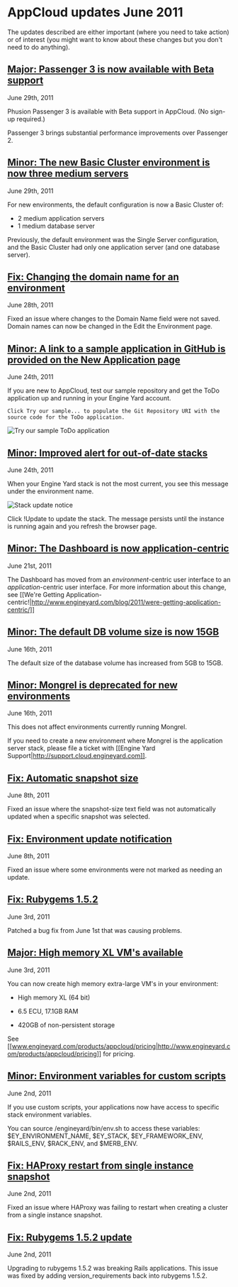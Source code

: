 # AppCloud updates June 2011

The updates described are either important (where you need to take action) or of interest (you might want to know about these changes but you don't need to do anything). 



<a href=#update16><h2 id="update16"> **Major:** Passenger 3 is now available with Beta support</h2></a>

June 29th, 2011

Phusion Passenger 3 is available with Beta support in AppCloud. (No sign-up required.)

Passenger 3 brings substantial performance improvements over Passenger 2.



<a href=#update15><h2 id="update15"> Minor: The new Basic Cluster environment is now three medium servers </h2></a>

June 29th, 2011

For new environments, the default configuration is now a Basic Cluster of:  

* 2 medium application servers  
* 1 medium database server  

Previously, the default environment was the Single Server configuration, and the Basic Cluster had only one application server (and one database server).



<a href=#update14><h2 id="update14"> Fix: Changing the domain name for an environment </h2></a>

June 28th, 2011

Fixed an issue where changes to the Domain Name field were not saved. Domain names can now be changed in the Edit the Environment page.



<a href=#update13><h2 id="update13"> Minor: A link to a sample application in GitHub is provided on the New Application page </h2></a>

June 24th, 2011

If you are new to AppCloud, test our sample repository and get the ToDo application up and running in your Engine Yard account. 

	Click Try our sample... to populate the Git Repository URI with the source code for the ToDo application.

![Try our sample ToDo application](images/github_sample_repo.png)



<a href=#update12><h2 id="update12"> Minor: Improved alert for out-of-date stacks </h2></a>

June 24th, 2011

When your Engine Yard stack is not the most current, you see this message under the environment name. 

![Stack update notice](images/stack_update_notice.png)

Click !Update to update the stack. The message persists until the instance is running again and you refresh the browser page. 




<a href=#update11><h2 id="update11"> Minor: The Dashboard is now application-centric </h2></a>

June 21st, 2011

The Dashboard has moved from an *environment*-centric user interface to an *application*-centric user interface. For more information about this change, see [[We're Getting Application-centric!|http://www.engineyard.com/blog/2011/were-getting-application-centric/]]



<a href=#update10><h2 id="update10"> Minor: The default DB volume size is now 15GB </h2></a>

June 16th, 2011

The default size of the database volume has increased from 5GB to 15GB.



<a href=#update9><h2 id="update9"> Minor: Mongrel is deprecated for new environments  </h2></a>

June 16th, 2011

This does not affect environments currently running Mongrel. 

If you need to create a new environment where Mongrel is the application server stack, please file a ticket with [[Engine Yard Support|http://support.cloud.engineyard.com]].



<a href=#update8><h2 id="update8"> Fix: Automatic snapshot size </h2></a>

June 8th, 2011

Fixed an issue where the snapshot-size text field was not automatically updated when a specific snapshot was selected.



<a href=#update7><h2 id="update7"> Fix: Environment update notification </h2></a>

June 8th, 2011

Fixed an issue where some environments were not marked as needing an update.



<a href=#update6><h2 id="update6"> Fix: Rubygems 1.5.2 </h2></a>

June 3rd, 2011

Patched a bug fix from June 1st that was causing problems.



<a href=#update5><h2 id="update5"> **Major:** High memory XL VM's available </h2></a>

June 3rd, 2011

You can now create high memory extra-large VM's in your environment:

* High memory XL (64 bit)

* 6.5 ECU, 17.1GB RAM

* 420GB of non-persistent storage

See [[www.engineyard.com/products/appcloud/pricing|http://www.engineyard.com/products/appcloud/pricing]] for pricing.



<a href=#update4><h2 id="update4"> Minor: Environment variables for custom scripts </h2></a>

June 2nd, 2011

If you use custom scripts, your applications now have access to specific stack environment variables. 

You can source /engineyard/bin/env.sh to access these variables: $EY_ENVIRONMENT_NAME, $EY_STACK, $EY_FRAMEWORK_ENV, $RAILS_ENV, $RACK_ENV, and $MERB_ENV.




<a href=#update3><h2 id="update3"> Fix: HAProxy restart from single instance snapshot </h2></a>

June 2nd, 2011

Fixed an issue where HAProxy was failing to restart when creating a cluster from a single instance snapshot.



<a href=#update2><h2 id="update2"> Fix: Rubygems 1.5.2 update</h2></a>

June 2nd, 2011

Upgrading to rubygems 1.5.2 was breaking Rails applications. This issue was fixed by adding version_requirements back into rubygems 1.5.2.






[1]: #update1        "update1"
[2]: #update2        "update2"
[3]: #update3        "update3"
[4]: #update4        "update4"
[5]: #update5        "update5"
[6]: #update6        "update6"
[7]: #update7        "update7"
[8]: #update8        "update8"
[9]: #update9        "update9"
[10]: #update10        "update10"
[11]: #update11        "update11"
[12]: #update12        "update12"
[13]: #update13        "update13"
[14]: #update14        "update14"
[15]: #update15        "update15"
[16]: #update16        "update16"
